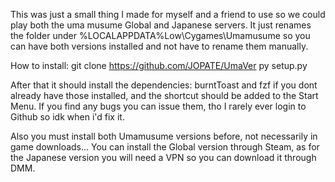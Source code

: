 This was just a small thing I made for myself and a friend to use so we could play both the uma musume Global and Japanese servers. It just renames the folder under %LOCALAPPDATA%Low\Cygames\Umamusume so you can have both versions installed and not have to rename them manually.

How to install:
  git clone https://github.com/JOPATE/UmaVer
  py setup.py

After that it should install the dependencies: burntToast and fzf if you dont already have those installed, and the shortcut should be added to the Start Menu.
If you find any bugs you can issue them, tho I rarely ever login to Github so idk when i'd fix it.



Also you must install both Umamusume versions before, not necessarily in game downloads...
You can install the Global version through Steam, as for the Japanese version you will need a VPN so you can download it through DMM. 
